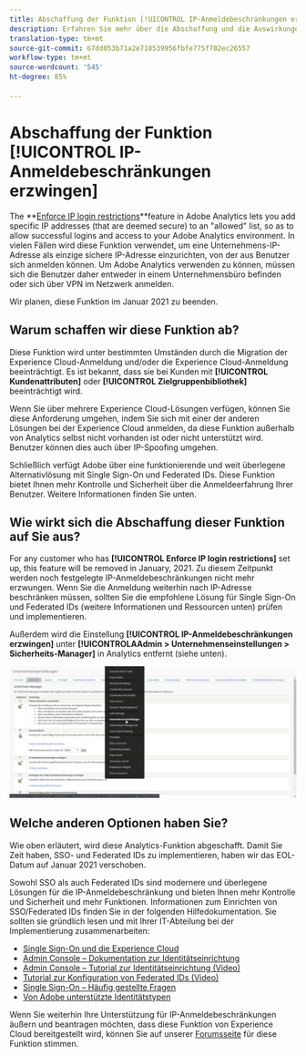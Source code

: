 ```yaml
---
title: Abschaffung der Funktion [!UICONTROL IP-Anmeldebeschränkungen erzwingen]
description: Erfahren Sie mehr über die Abschaffung und die Auswirkungen für die Funktion [!UICONTROL IP-Anmeldebeschränkungen erzwingen]
translation-type: tm+mt
source-git-commit: 67dd053b71a2e718539956fbfe775f782ec26557
workflow-type: tm+mt
source-wordcount: '545'
ht-degree: 85%

---
```



# Abschaffung der Funktion [!UICONTROL IP-Anmeldebeschränkungen erzwingen]

The **[Enforce IP login restrictions](/help/admin/company/security-manager.md)**feature in Adobe Analytics lets you add specific IP addresses (that are deemed secure) to an &quot;allowed&quot; list, so as to allow successful logins and access to your Adobe Analytics environment. In vielen Fällen wird diese Funktion verwendet, um eine Unternehmens-IP-Adresse als einzige sichere IP-Adresse einzurichten, von der aus Benutzer sich anmelden können. Um Adobe Analytics verwenden zu können, müssen sich die Benutzer daher entweder in einem Unternehmensbüro befinden oder sich über VPN im Netzwerk anmelden.

Wir planen, diese Funktion im Januar 2021 zu beenden.

## Warum schaffen wir diese Funktion ab?

Diese Funktion wird unter bestimmten Umständen durch die Migration der Experience Cloud-Anmeldung und/oder die Experience Cloud-Anmeldung beeinträchtigt. Es ist bekannt, dass sie bei Kunden mit **[!UICONTROL Kundenattributen]** oder **[!UICONTROL Zielgruppenbibliothek]** beeinträchtigt wird.

Wenn Sie über mehrere Experience Cloud-Lösungen verfügen, können Sie diese Anforderung umgehen, indem Sie sich mit einer der anderen Lösungen bei der Experience Cloud anmelden, da diese Funktion außerhalb von Analytics selbst nicht vorhanden ist oder nicht unterstützt wird. Benutzer können dies auch über IP-Spoofing umgehen.

Schließlich verfügt Adobe über eine funktionierende und weit überlegene Alternativlösung mit Single Sign-On und Federated IDs. Diese Funktion bietet Ihnen mehr Kontrolle und Sicherheit über die Anmeldeerfahrung Ihrer Benutzer. Weitere Informationen finden Sie unten.

## Wie wirkt sich die Abschaffung dieser Funktion auf Sie aus?

For any customer who has **[!UICONTROL Enforce IP login restrictions]** set up, this feature will be removed in January, 2021. Zu diesem Zeitpunkt werden noch festgelegte IP-Anmeldebeschränkungen nicht mehr erzwungen. Wenn Sie die Anmeldung weiterhin nach IP-Adresse beschränken müssen, sollten Sie die empfohlene Lösung für Single Sign-On und Federated IDs (weitere Informationen und Ressourcen unten) prüfen und implementieren.

Außerdem wird die Einstellung **[!UICONTROL IP-Anmeldebeschränkungen erzwingen]** unter **[!UICONTROLAAdmin > Unternehmenseinstellungen > Sicherheits-Manager]** in Analytics entfernt (siehe unten).

![](assets/sec-manager2.png)

## Welche anderen Optionen haben Sie?

Wie oben erläutert, wird diese Analytics-Funktion abgeschafft. Damit Sie Zeit haben, SSO- und Federated IDs zu implementieren, haben wir das EOL-Datum auf Januar 2021 verschoben.

Sowohl SSO als auch Federated IDs sind modernere und überlegene Lösungen für die IP-Anmeldebeschränkung und bieten Ihnen mehr Kontrolle und Sicherheit und mehr Funktionen. Informationen zum Einrichten von SSO/Federated IDs finden Sie in der folgenden Hilfedokumentation. Sie sollten sie gründlich lesen und mit Ihrer IT-Abteilung bei der Implementierung zusammenarbeiten:

* [Single Sign-On und die Experience Cloud](https://spark.adobe.com/page/JeSB8EPEQIvjD/)
* [Admin Console – Dokumentation zur Identitätseinrichtung](https://helpx.adobe.com/de/enterprise/using/set-up-identity.html)
* [Admin Console – Tutorial zur Identitätseinrichtung (Video)](https://helpx.adobe.com/de/enterprise/how-to/identity-directories-domains.html?playlist=/ccx/v1/collection/product/enterprise/topics/enterprise-identity/collection.ccx.js&amp;ref=helpx.adobe.com)
* [Tutorial zur Konfiguration von Federated IDs (Video)](https://helpx.adobe.com/de/enterprise/how-to/identity-configure-ids.html?playlist=/ccx/v1/collection/product/enterprise/topics/enterprise-identity/collection.ccx.js&amp;ref=helpx.adobe.com)
* [Single Sign-On – Häufig gestellte Fragen](https://helpx.adobe.com/de/enterprise/using/sso-faq.html)
* [Von Adobe unterstützte Identitätstypen](https://helpx.adobe.com/de/enterprise/using/identity.html)

Wenn Sie weiterhin Ihre Unterstützung für IP-Anmeldebeschränkungen äußern und beantragen möchten, dass diese Funktion von Experience Cloud bereitgestellt wird, können Sie auf unserer [Forumsseite](https://forums.adobe.com/ideas/11648) für diese Funktion stimmen.